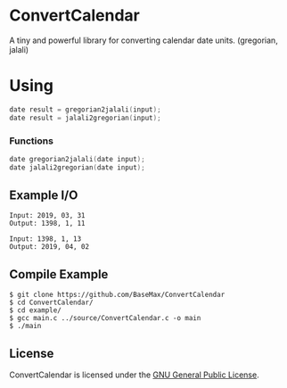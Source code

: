 # ConvertCalendar

A tiny and powerful library for converting calendar date units. (gregorian, jalali)

# Using

```c
date result = gregorian2jalali(input);
date result = jalali2gregorian(input);
```

### Functions

```c
date gregorian2jalali(date input);
date jalali2gregorian(date input);
```

## Example I/O

```
Input: 2019, 03, 31
Output: 1398, 1, 11
```

```
Input: 1398, 1, 13
Output: 2019, 04, 02
```

## Compile Example

```
$ git clone https://github.com/BaseMax/ConvertCalendar
$ cd ConvertCalendar/
$ cd example/
$ gcc main.c ../source/ConvertCalendar.c -o main
$ ./main
```

## License

ConvertCalendar is licensed under the [GNU General Public License](https://github.com/BaseMax/ConvertCalendar/blob/master/LICENSE).
